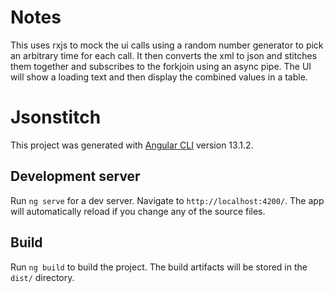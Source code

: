 # Notes

This uses rxjs to mock the ui calls using a random number generator to pick an arbitrary time for each call.  It then converts the xml to json and stitches them together and subscribes to the forkjoin using an async pipe.  The UI will show a loading text and then display the combined values in a table.

# Jsonstitch

This project was generated with [Angular CLI](https://github.com/angular/angular-cli) version 13.1.2.

## Development server

Run `ng serve` for a dev server. Navigate to `http://localhost:4200/`. The app will automatically reload if you change any of the source files.


## Build

Run `ng build` to build the project. The build artifacts will be stored in the `dist/` directory.


